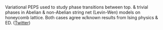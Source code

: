 
Variational PEPS used to study phase transitions between top. & trivial phases in Abelian & non-Abelian string net (Levin-Wen) models on honeycomb lattice. Both cases agree w/known results from Ising physics & ED. ([Twitter](https://twitter.com/JoshuahHeath/status/1173615948625899520))
